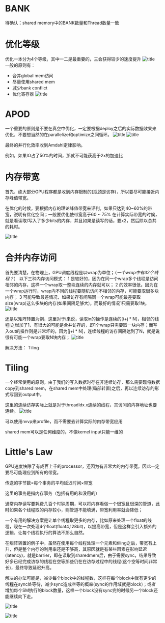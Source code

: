 # BANK
待确认：shared memory中的BANK数量和Thread数量一致

# 优化等级
优化一本分为4个等级，其中一二是最重要的，三会获得较少的速度提升
![title](https://raw.githubusercontent.com/HViktorTsoi/gitnote-image/master/gitnote/2020/03/25/1585065864828-1585065864833.png)
一般的原则有：
- 合并global mem访问
- 尽量使用shared mem
- 减少bank conflict
- 优化寄存器
![title](https://raw.githubusercontent.com/HViktorTsoi/gitnote-image/master/gitnote/2020/03/25/1585066073657-1585066073659.png)

# APOD
一个重要的原则是不要在真空中优化，一定要根据deploy之后的实际数据效果来优化，不要想当然的在parallelize和optimize之间循环。
![title](https://raw.githubusercontent.com/HViktorTsoi/gitnote-image/master/gitnote/2020/03/25/1585072731180-1585072731181.png)
![title](https://raw.githubusercontent.com/HViktorTsoi/gitnote-image/master/gitnote/2020/03/25/1585072982891-1585072982895.png)

最终的并行化效率收到Amdahl定律影响。

例如，如果IO占了50%的时间，那就不可能获高于2x的加速比


# 内存带宽

首先，绝大部分GPU程序都是收到内存限制的(瓶颈是访存)，所以要尽可能接近内存峰值带宽。

在优化的时候，要根据内存的理论峰值带宽来评判，如果只达到40~60%的带宽，说明有优化空间；一般要优化使带宽高于60 ~ 75%
在计算实际带宽的时候，就是看读取/写入了多少bits的内存，并且如果是读写的话，要x2，然后除以总共的耗时。

![title](https://raw.githubusercontent.com/HViktorTsoi/gitnote-image/master/gitnote/2020/03/25/1585113159968-1585113159972.png)

# 合并内存访问
首先要清楚，在物理上，GPU调度线程是以wrap为单位；（*一个wrap中有32个线程？*）
以下三种内存访问模式：
1 是较好的，因为在同一个wrap多个线程是访问相邻的内存，这样一个wrap取一整块连续的内存就可以；
2 的效率很低，因为在一个wrap运行时，wrap内不同的线程要随机访问不相邻的内存，可能要取很多块内存；
3 可能导致最差情况，如果访存有间隔同一个wrap可能最差要取size(wrap)这么多块的内存(如果间隔足够大)，而最好的情况1只需要取1块。
![title](https://raw.githubusercontent.com/HViktorTsoi/gitnote-image/master/gitnote/2020/03/25/1585113591689-1585113591694.png)

还是以矩阵转置为例，这里对于i来说，读取in的操作是连续的[i+j * N]，相邻的线程i之增加了1，有很大的可能是合并访存的，即1个wrap只需要取一块内存；而写入out的操作则是非常坏的，因为[j+i * N]，连续线程的访存间隔达到了N，就是说很有可能一个wrap要取N块内存；
![title](https://raw.githubusercontent.com/HViktorTsoi/gitnote-image/master/gitnote/2020/03/25/1585117046174-1585117046176.png)

解决方法： Tiling

# Tiling
一个经常使用的原则，由于我们的写入数据时存在非连续访存，那么需要现将数据copy到shared mem，在shared mem中处理(局部转置)之后，再以连续访存的形式写回到output中。

这里的连续访存实际上就是对于threadIdx.x连续的线程，其访问的内存地址也要连续。
![title](https://raw.githubusercontent.com/HViktorTsoi/gitnote-image/master/gitnote/2020/03/25/1585130943127-1585130943128.png)

可以使用nvvp来profile，而不需要去计算实际的内存带宽应用

shared mem可以是任何维度的，不像kernel input只能一维的

# Little's Law

GPU速度快除了有成百上千的processor，还因为有非常大的内存带宽。因此一定要尽可能理应到所有的带宽。

传送的字节数=每个事务的平均延迟时间×带宽

这里的事务是指内存事务（包括有用的和没用的）

通常内存读写要耗费几百个时钟周期，可以将内存看做一个很宽且很深的管道，此时如果各个线程取的内存较小，则管道不能填满，带宽利用率就会降低；

一个有用的解决方案是让单个线程取更多的内存，比如原来处理一个float的线程，现在一次处理4个float(float4,128bit)，以提高带宽，但是这样会引入额外的逻辑，让每个线程执行的算法不那么自然。

在矩阵转置的例子中，虽然在使用每个线程处理一个元素和tiling之后，带宽有上升，但是整个内存的利用率还是不够高，其原因就是有某些因素在影响延迟(latency)，就是barrier，即在读取到sharedmem后，由于需要sync，结果导致好多已经完成访存的线程在空等那些仍在在访存过程中的线程(这个空等时间非常长)，最终导致延迟升高。

解决的办法可能是，减少每个block中的线程数，这样在每个block中就有更少的线程在sync处等待，减少sync造成空等的概率(sync的作用域就是block)；或者增加每个SM执行的block数量，这样一个block没有sync完的时候另一个block还能继续向下走。

![title](https://raw.githubusercontent.com/HViktorTsoi/gitnote-image/master/gitnote/2020/03/26/1585214715007-1585214715037.png)

![title](https://raw.githubusercontent.com/HViktorTsoi/gitnote-image/master/gitnote/2020/03/26/1585215053736-1585215053739.png)